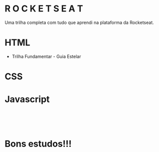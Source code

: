 # R O C K E T S E A T

Uma trilha completa com tudo que aprendi na plataforma da Rocketseat.

<h1>HTML</h1>
<ul>
        <li>Trilha Fundamentar - Guia Estelar</li>
</ul>



<h1>CSS</h1>
<ul>

</ul>



<h1>Javascript</h1>
<ul>

</ul>



</br></br></br>
<h1>Bons estudos!!!</h1>
